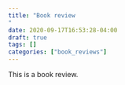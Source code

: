 ```yaml
---
title: "Book review
"
date: 2020-09-17T16:53:28-04:00
draft: true
tags: []
categories: ["book_reviews"]
---
```


This is a book review.
